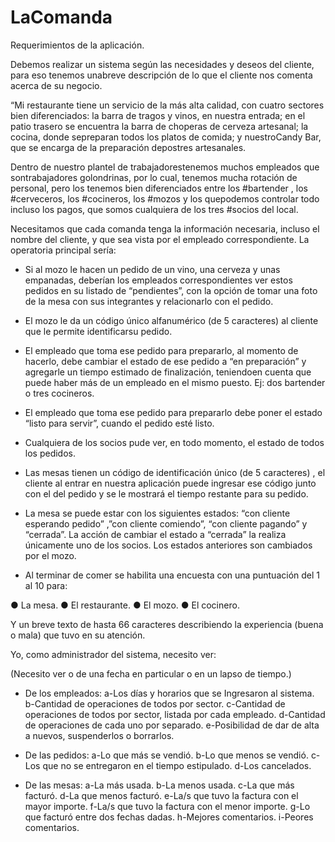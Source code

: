 # LaComanda
Requerimientos de la aplicación.

Debemos realizar un sistema según las necesidades y deseos del cliente, para eso tenemos unabreve descripción de lo que el cliente nos comenta acerca de su negocio. 

“Mi restaurante tiene un servicio de la más alta calidad, con cuatro sectores bien diferenciados: la barra de tragos y vinos, en nuestra entrada; en el patio trasero se encuentra la barra de choperas de cerveza artesanal; la cocina, donde sepreparan todos los platos de comida; y nuestroCandy Bar​, que se encarga de la preparación depostres artesanales. 

Dentro de nuestro plantel de trabajadorestenemos muchos empleados que sontrabajadores golondrinas, por lo cual, tenemos mucha rotación de personal, pero los tenemos bien diferenciados entre los ​#bartender​ , los ​#cerveceros​, los ​#cocineros​, los ​#mozos​  y los quepodemos controlar todo incluso los pagos, que somos cualquiera de los tres ​#socios​ del local.

Necesitamos que cada comanda tenga la información necesaria, incluso el nombre del cliente, y que sea vista por el empleado correspondiente. La operatoria principal sería:

* Si al mozo le hacen un pedido de un vino, una cerveza y unas empanadas, deberían los empleados correspondientes ver estos pedidos en su listado de “pendientes”, con la opción de tomar una foto de la mesa con sus integrantes y relacionarlo con el pedido.

* El mozo le da un código único alfanumérico (de 5 caracteres) al cliente que le permite identificarsu pedido.

* El empleado que toma ese pedido para prepararlo, al momento de hacerlo, debe cambiar el estado de ese pedido a “en preparación” y agregarle un tiempo estimado de finalización, teniendoen cuenta que puede haber más de un empleado en el mismo puesto. Ej: dos bartender o tres cocineros.

* El empleado que toma ese pedido para prepararlo debe poner el estado “listo para servir”, cuando el pedido esté listo.

* Cualquiera de los socios pude ver, en todo momento, el estado de todos los pedidos.

* Las mesas tienen un código de identificación único (de 5 caracteres) , el cliente al entrar en nuestra aplicación puede ingresar ese código junto con el del pedido y se le mostrará el tiempo restante para su pedido.

* La mesa se  puede estar con los siguientes estados: “con cliente esperando pedido” ,”con cliente comiendo”, “con cliente pagando” y “cerrada”. La acción de cambiar el estado a “cerrada” la realiza únicamente uno de los socios.  Los estados anteriores son cambiados por el mozo.

* Al terminar de comer se habilita una encuesta con una puntuación del 1 al 10 para:

● La mesa.
● El restaurante.
● El mozo.
● El cocinero.

Y un breve texto de hasta 66 caracteres describiendo la experiencia (buena o mala) que tuvo en su atención.

Yo, como administrador del sistema, necesito ver:

(Necesito ver o de una fecha en particular o  en un lapso de tiempo.)

- De los empleados:
  a-Los días y horarios que se Ingresaron al sistema.
  b-Cantidad de operaciones de todos por sector.
  c-Cantidad de operaciones de todos por sector, listada por cada empleado.
  d-Cantidad de operaciones de cada uno por separado.
  e-Posibilidad de dar de alta a nuevos, suspenderlos o borrarlos.

- De las pedidos:
  a-Lo que más se vendió.
  b-Lo que menos se vendió.
  c-Los que no se entregaron en el tiempo estipulado.
  d-Los cancelados.
  
- De las mesas:
  a-La más usada.
  b-La menos usada.
  c-La que más facturó.
  d-La que menos facturó.
  e-La/s que tuvo la factura con el mayor importe.
  f-La/s que tuvo la factura con el menor importe.
  g-Lo que facturó entre dos fechas dadas.
  h-Mejores comentarios.
  i-Peores comentarios.
